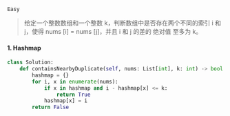 `Easy`

> 给定一个整数数组和一个整数 k，判断数组中是否存在两个不同的索引 i 和 j，使得 nums [i] = nums [j]，并且 i 和 j 的差的 绝对值 至多为 k。
>

#### 1. Hashmap

```python
class Solution:
    def containsNearbyDuplicate(self, nums: List[int], k: int) -> bool:
        hashmap = {}
        for i, x in enumerate(nums):
            if x in hashmap and i - hashmap[x] <= k: 
                return True
            hashmap[x] = i
        return False
```

